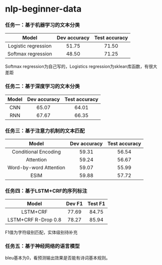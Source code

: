 # nlp-beginner-data

### 任务一：基于机器学习的文本分类

| Model     | Dev accuracy | Test accuracy |
| :---:     | :---:        | :---:         |
| Logistic regression | 51.75 | 71.50 |
| Softmax regression | 48.50 | 71.25 |

Softmax regression为自己写的，Logistics regression为sklean库函数，有很大差距

### 任务二：基于深度学习的文本分类

| Model     | Dev accuracy | Test accuracy |
| :---:     | :---:        | :---:         |
| CNN | 65.07 | 64.01 |
| RNN | 67.67 | 66.35 |

### 任务三：基于注意力机制的文本匹配

| Model     | Dev accuracy | Test accuracy |
| :---:     | :---:        | :---:         |
| Conditional Encoding | 59.31 | 56.54 |
| Attention | 59.24 | 56.67 |
| Word-by-word Attention | 59.07 | 55.99 |
| ESIM | 59.88 | 57.72 |

### 任务四：基于LSTM+CRF的序列标注

| Model     | Dev F1 | Test F1 |
| :---:     | :---:        | :---:         |
| LSTM+CRF | 77.69 | 84.75 |
| LSTM+CRF R-Drop 0.8 | 78.27 | 85.94 |

F1值为字符级别匹配，实体级别待补充

### 任务五：基于神经网络的语言模型

bleu基本为0，看预测输出效果是否能有诗词基本规则。
